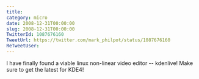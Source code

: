 ```yaml
---
title: 
category: micro
date: 2008-12-31T00:00:00
slug: 2008-12-31T00:00:00
TwitterId: 1087676160
TweetUrl: https://twitter.com/mark_philpot/status/1087676160
ReTweetUser: 
---
```


I have finally found a viable linux non-linear video editor -- kdenlive! Make sure to get the latest for KDE4!